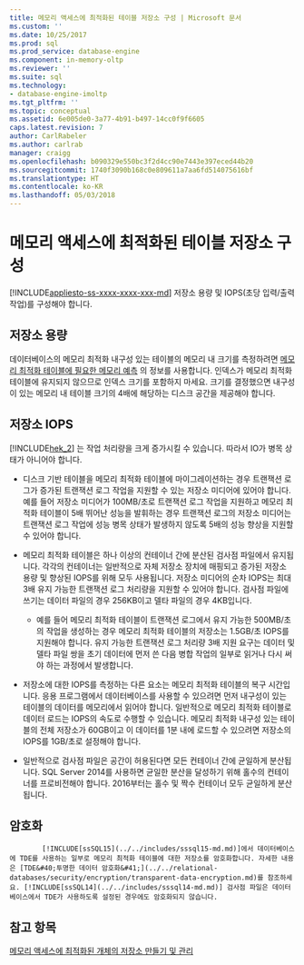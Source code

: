 ```yaml
---
title: 메모리 액세스에 최적화된 테이블 저장소 구성 | Microsoft 문서
ms.custom: ''
ms.date: 10/25/2017
ms.prod: sql
ms.prod_service: database-engine
ms.component: in-memory-oltp
ms.reviewer: ''
ms.suite: sql
ms.technology:
- database-engine-imoltp
ms.tgt_pltfrm: ''
ms.topic: conceptual
ms.assetid: 6e005de0-3a77-4b91-b497-14cc0f9f6605
caps.latest.revision: 7
author: CarlRabeler
ms.author: carlrab
manager: craigg
ms.openlocfilehash: b090329e550bc3f2d4cc90e7443e397eced44b20
ms.sourcegitcommit: 1740f3090b168c0e809611a7aa6fd514075616bf
ms.translationtype: HT
ms.contentlocale: ko-KR
ms.lasthandoff: 05/03/2018
---
```

# <a name="configuring-storage-for-memory-optimized-tables"></a>메모리 액세스에 최적화된 테이블 저장소 구성
[!INCLUDE[appliesto-ss-xxxx-xxxx-xxx-md](../../includes/appliesto-ss-xxxx-xxxx-xxx-md.md)]
  저장소 용량 및 IOPS(초당 입력/출력 작업)를 구성해야 합니다.  
  
## <a name="storage-capacity"></a>저장소 용량  
 데이터베이스의 메모리 최적화 내구성 있는 테이블의 메모리 내 크기를 측정하려면 [메모리 최적화 테이블에 필요한 메모리 예측](../../relational-databases/in-memory-oltp/estimate-memory-requirements-for-memory-optimized-tables.md) 의 정보를 사용합니다. 인덱스가 메모리 최적화 테이블에 유지되지 않으므로 인덱스 크기를 포함하지 마세요. 크기를 결정했으면 내구성이 있는 메모리 내 테이블 크기의 4배에 해당하는 디스크 공간을 제공해야 합니다.  
  
## <a name="storage-iops"></a>저장소 IOPS  
 [!INCLUDE[hek_2](../../includes/hek-2-md.md)] 는 작업 처리량을 크게 증가시킬 수 있습니다. 따라서 IO가 병목 상태가 아니어야 합니다.  
  
-   디스크 기반 테이블을 메모리 최적화 테이블에 마이그레이션하는 경우 트랜잭션 로그가 증가된 트랜잭션 로그 작업을 지원할 수 있는 저장소 미디어에 있어야 합니다. 예를 들어 저장소 미디어가 100MB/초로 트랜잭션 로그 작업을 지원하고 메모리 최적화 테이블이 5배 뛰어난 성능을 발휘하는 경우 트랜잭션 로그의 저장소 미디어는 트랜잭션 로그 작업에 성능 병목 상태가 발생하지 않도록 5배의 성능 향상을 지원할 수 있어야 합니다.  
  
-   메모리 최적화 테이블은 하나 이상의 컨테이너 간에 분산된 검사점 파일에서 유지됩니다. 각각의 컨테이너는 일반적으로 자체 저장소 장치에 매핑되고 증가된 저장소 용량 및 향상된 IOPS를 위해 모두 사용됩니다. 저장소 미디어의 순차 IOPS는 최대 3배 유지 가능한 트랜잭션 로그 처리량을 지원할 수 있어야 합니다. 검사점 파일에 쓰기는 데이터 파일의 경우 256KB이고 델타 파일의 경우 4KB입니다.
  
     - 예를 들어 메모리 최적화 테이블이 트랜잭션 로그에서 유지 가능한 500MB/초의 작업을 생성하는 경우 메모리 최적화 테이블의 저장소는 1.5GB/초 IOPS를 지원해야 합니다. 유지 가능한 트랜잭션 로그 처리량 3배 지원 요구는 데이터 및 델타 파일 쌍을 초기 데이터에 먼저 쓴 다음 병합 작업의 일부로 읽거나 다시 써야 하는 과정에서 발생합니다.  
  
- 저장소에 대한 IOPS를 측정하는 다른 요소는 메모리 최적화 테이블의 복구 시간입니다. 응용 프로그램에서 데이터베이스를 사용할 수 있으려면 먼저 내구성이 있는 테이블의 데이터를 메모리에서 읽어야 합니다. 일반적으로 메모리 최적화 테이블로 데이터 로드는 IOPS의 속도로 수행할 수 있습니다. 메모리 최적화 내구성 있는 테이블의 전체 저장소가 60GB이고 이 데이터를 1분 내에 로드할 수 있으려면 저장소의 IOPS를 1GB/초로 설정해야 합니다.  
  
-   일반적으로 검사점 파일은 공간이 허용된다면 모든 컨테이너 간에 균일하게 분산됩니다. SQL Server 2014를 사용하면 균일한 분산을 달성하기 위해 홀수의 컨테이너를 프로비전해야 합니다. 2016부터는 홀수 및 짝수 컨테이너 모두 균일하게 분산됩니다.
  
## <a name="encryption"></a>암호화  
 
            [!INCLUDE[ssSQL15](../../includes/sssql15-md.md)]에서 데이터베이스에 TDE를 사용하는 일부로 메모리 최적화 테이블에 대한 저장소를 암호화합니다. 자세한 내용은 [TDE&#40;투명한 데이터 암호화&#41;](../../relational-databases/security/encryption/transparent-data-encryption.md)를 참조하세요. [!INCLUDE[ssSQL14](../../includes/sssql14-md.md)] 검사점 파일은 데이터베이스에서 TDE가 사용하도록 설정된 경우에도 암호화되지 않습니다.
  
## <a name="see-also"></a>참고 항목  
 [메모리 액세스에 최적화된 개체의 저장소 만들기 및 관리](../../relational-databases/in-memory-oltp/creating-and-managing-storage-for-memory-optimized-objects.md)  
  
  
